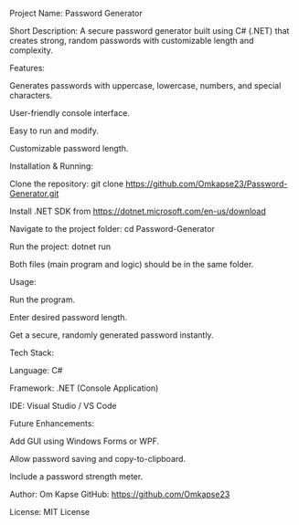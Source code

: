Project Name:
Password Generator

Short Description:
A secure password generator built using C# (.NET) that creates strong, random passwords with customizable length and complexity.

Features:

Generates passwords with uppercase, lowercase, numbers, and special characters.

User-friendly console interface.

Easy to run and modify.

Customizable password length.

Installation & Running:

Clone the repository: git clone https://github.com/Omkapse23/Password-Generator.git

Install .NET SDK from https://dotnet.microsoft.com/en-us/download

Navigate to the project folder: cd Password-Generator

Run the project: dotnet run

Both files (main program and logic) should be in the same folder.

Usage:

Run the program.

Enter desired password length.

Get a secure, randomly generated password instantly.

Tech Stack:

Language: C#

Framework: .NET (Console Application)

IDE: Visual Studio / VS Code

Future Enhancements:

Add GUI using Windows Forms or WPF.

Allow password saving and copy-to-clipboard.

Include a password strength meter.

Author:
Om Kapse
GitHub: https://github.com/Omkapse23

License:
MIT License
